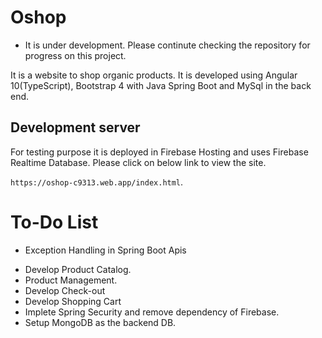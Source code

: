 # Oshop
* It is under development. Please continute checking the repository for progress on this project.

It is a website to shop organic products. It is developed using Angular 10(TypeScript), Bootstrap 4 with Java Spring Boot and MySql in the back end.

## Development server

For testing purpose it is deployed in Firebase Hosting and uses Firebase Realtime Database. Please click on below link to view the site.

 `https://oshop-c9313.web.app/index.html`.


# To-Do List
* Exception Handling in Spring Boot Apis
- Develop Product Catalog.
-  Product Management.
- Develop Check-out
- Develop Shopping Cart
- Implete Spring Security and remove dependency of Firebase.
- Setup MongoDB as the backend DB.
